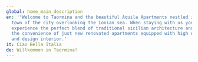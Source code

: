 ```yaml
---
global: home_main_description
en: '"Welcome to Taormina and the beautiful Aquila Apartments nestled in the old
  town of the city overlooking the Ionian sea. When staying with us you will
  experience the perfect blend of traditional sicilian architecture and enjoying
  the convenience of just new renovated apartments equipped with high quality
  and design interior.'
it: Ciao Bella Italia
de: Willkommen in Taormina!
---
```

